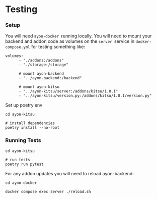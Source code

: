 # Testing

### Setup

You will need `ayon-docker `running locally.  You will need to mount your backend and addon code as volumes on the `server `service in `docker-compose.yml` for testing something like:

```
volumes:
      - "./addons:/addons"
      - "./storage:/storage"

      # mount ayon-backend
      - "../ayon-backend:/backend"

      # mount ayon-kitsu
      - "../ayon-kitsu/server:/addons/kitsu/1.0.1"
      - "../ayon-kitsu/version.py:/addons/kitsu/1.0.1/version.py"

```

Set up poetry env

```
cd ayon-kitsu

# install dependencies
poetry install --no-root

```

### Running Tests

```
cd ayon-kitsu

# run tests
poetry run pytest
```

For any addon updates you will need to reload ayon-backend:

```
cd ayon-docker

docker compose exec server ./reload.sh
```

